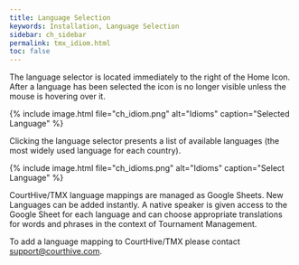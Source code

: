 ```yaml
---
title: Language Selection
keywords: Installation, Language Selection
sidebar: ch_sidebar
permalink: tmx_idiom.html
toc: false
---
```


The language selector is located immediately to the right of the Home Icon.  After a language has been selected the icon is no longer visible unless the mouse is hovering over it.

{% include image.html file="ch_idiom.png" alt="Idioms" caption="Selected Language" %}

Clicking the language selector presents a list of available languages (the most widely used language for each country).

{% include image.html file="ch_idioms.png" alt="Idioms" caption="Select Language" %}

CourtHive/TMX language mappings are managed as Google Sheets.  New Languages can be added instantly.  A native speaker is given access to the Google Sheet for each language and can choose appropriate translations for words and phrases in the context of Tournament Management.

To add a language mapping to CourtHive/TMX please contact <support@courthive.com>.
